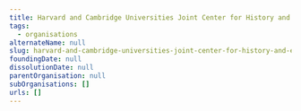 ```yaml
---
title: Harvard and Cambridge Universities Joint Center for History and Economics
tags:
  - organisations
alternateName: null
slug: harvard-and-cambridge-universities-joint-center-for-history-and-economics
foundingDate: null
dissolutionDate: null
parentOrganisation: null
subOrganisations: []
urls: []
---
```

